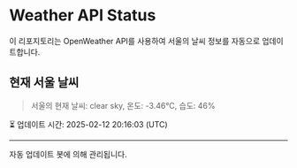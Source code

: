 
# Weather API Status

이 리포지토리는 OpenWeather API를 사용하여 서울의 날씨 정보를 자동으로 업데이트합니다.

## 현재 서울 날씨
> 서울의 현재 날씨: clear sky, 온도: -3.46°C, 습도: 46%

⏳ 업데이트 시간: 2025-02-12 20:16:03 (UTC)

---
자동 업데이트 봇에 의해 관리됩니다.
